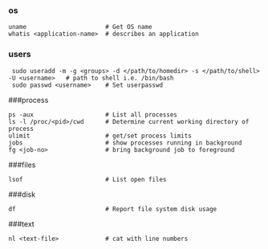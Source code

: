 ### os

    uname                      # Get OS name
    whatis <application-name>  # describes an application

### users

     sudo useradd -m -g <groups> -d </path/to/homedir> -s </path/to/shell> -U <username>   # path to shell i.e. /bin/bash 
     sudo passwd <username>    # Set userpasswd

###process

    ps -aux                    # List all processes
    ls -l /proc/<pid>/cwd      # Determine current working directory of process
    ulimit                     # get/set process limits
    jobs                       # show processes running in background
    fg <job-no>                # bring background job to foreground

###files

    lsof                       # List open files

###disk

    df                         # Report file system disk usage

###text

    nl <text-file>             # cat with line numbers
